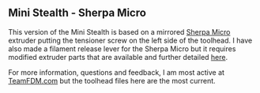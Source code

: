 ## Mini Stealth - Sherpa Micro

This version of the Mini Stealth is based on a mirrored [Sherpa Micro](https://github.com/Annex-Engineering/Sherpa_Micro-Extruder) extruder putting the tensioner screw on the left side of the toolhead. I have also made a filament release lever for the Sherpa Micro but it requires modified extruder parts that are available and further detailed [here](https://www.teamfdm.com/files/file/757-sherpa-micro-vz-ridga-cw2-module/). 

For more information, questions and feedback, I am most active at [TeamFDM.com](https://www.teamfdm.com/files/file/757-sherpa-micro-vz-ridga-cw2-module/?tab=comments) but the toolhead files here are the most current.
